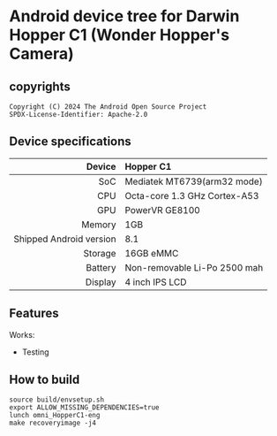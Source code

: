 # Android device tree for Darwin Hopper C1 (Wonder Hopper's Camera)

## copyrights
```
Copyright (C) 2024 The Android Open Source Project
SPDX-License-Identifier: Apache-2.0
```

## Device specifications

| Device       | Hopper C1                               |
| -----------: | :---------------------------------------------- |
| SoC          | Mediatek MT6739(arm32 mode)                     |
| CPU          | Octa-core 1.3 GHz Cortex-A53                    |
| GPU          | PowerVR GE8100                                  |
| Memory       | 1GB                                             |
| Shipped Android version | 8.1                                  |
| Storage      | 16GB eMMC                                       |
| Battery      | Non-removable Li-Po 2500 mah                    |
| Display      | 4 inch IPS LCD                                  |

## Features

Works:
- Testing

## How to build
```
source build/envsetup.sh
export ALLOW_MISSING_DEPENDENCIES=true
lunch omni_HopperC1-eng
make recoveryimage -j4
```


